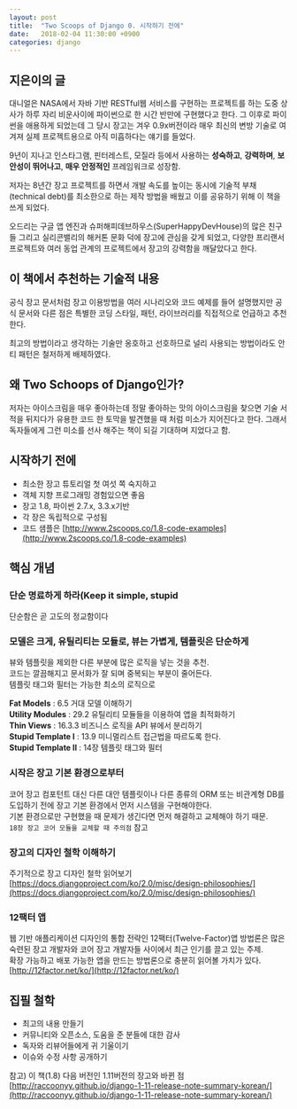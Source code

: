 ```yaml
---
layout: post
title:  "Two Scoops of Django 0. 시작하기 전에"
date:   2018-02-04 11:30:00 +0900
categories: django
---
```


## 지은이의 글

대니얼은 NASA에서 자바 기반 RESTful웹 서비스를 구현하는 프로젝트를 하는 도중 상사가 하루 자리 비운사이에 파이썬으로 한 시간 반만에 구현했다고 한다. 그 이후로 파이썬을 애용하게 되었는데 그 당시 장고는 겨우 0.9x버전이라 매우 최신의 변방 기술로 여겨져 실제 프로젝트용으로 아직 미흡하다는 얘기를 들었다.

9년이 지나고 인스타그램, 핀터레스트, 모질라 등에서 사용하는 **성숙하고**, **강력하며**, **보안성이 뛰어나고**, **매우 안정적인** 프레임워크로 성장함.

저자는 8년간 장고 프로젝트를 하면서 개발 속도를 높이는 동시에 기술적 부채(technical debt)를 최소한으로 하는 제작 방법을 배웠고 이를 공유하기 위해 이 책을 쓰게 되었다.


오드리는 구글 앱 엔진과 슈퍼해피데브하우스(SuperHappyDevHouse)의 많은 친구들 그리고 실리콘밸리의 해커톤 문화 덕에 장고에 관심을 갖게 되었고, 다양한 프리랜서 프로젝트와 여러 동업 관계의 프로젝트에서 장고의 강력함을 깨달았다고 한다.

## 이 책에서 추천하는 기술적 내용

공식 장고 문서처럼 장고 이용방법을 여러 시나리오와 코드 예제를 들어 설명했지만 공식 문서와 다른 점은 특별한 코딩 스타일, 패턴, 라이브러리를 직접적으로 언급하고 추천한다.

최고의 방법이라고 생각하는 기술만 옹호하고 선호하므로 널리 사용되는 방법이라도 안티 패턴은 철저하게 배제하였다.

## 왜 Two Schoops of Django인가?

저자는 아이스크림을 매우 좋아하는데 정말 좋아하는 맛의 아이스크림을 찾으면 기술 서적을 뒤지다가 유용한 코드 한 토막을 발견했을 때 처럼 미소가 지어진다고 한다. 그래서 독자들에게 그런 미소를 선사 해주는 책이 되길 기대하며 지었다고 함.

## 시작하기 전에

- 최소한 장고 튜토리얼 첫 여섯 쪽 숙지하고  
- 객체 지향 프로그래밍 경험있으면 좋음
- 장고 1.8, 파이썬 2.7.x, 3.3.x기반
- 각 장은 독립적으로 구성됨
- 코드 샘플은 [http://www.2scoops.co/1.8-code-examples](http://www.2scoops.co/1.8-code-examples)

## 핵심 개념

### 단순 명료하게 하라(Keep it simple, stupid

단순함은 곧 고도의 정교함이다

### 모델은 크게, 유틸리티는 모듈로, 뷰는 가볍게, 템플릿은 단순하게

뷰와 템플릿을 제외한 다른 부분에 많은 로직을 넣는 것을 추천.  
코드는 깔끔해지고 문서화가 잘 되며 중복되는 부분이 줄어든다.  
템플릿 태그와 필터는 가능한 최소의 로직으로   

**Fat Models** : 6.5 거대 모델 이해하기   
**Utility Modules** : 29.2 유틸리티 모듈들을 이용하여 앱을 최적화하기    
**Thin Views** : 16.3.3 비즈니스 로직을 API 뷰에서 분리하기  
**Stupid Template I** : 13.9 미니멀리스트 접근법을 따르도록 한다.  
**Stupid Template II** : 14장 템플릿 태그와 필터

### 시작은 장고 기본 환경으로부터
코어 장고 컴포턴트 대신 다른 대안 템플릿이나 다른 종류의 ORM 또는 비관계형 DB를 도입하기 전에 장고 기본 환경에서 먼저 시스템을 구현해야한다.   
기본 환경으로만 구현했을 때 문제가 생긴다면 먼저 해결하고 교체해야 하기 때문.   
`18장 장고 코어 모듈을 교체할 때 주의점` 참고

### 장고의 디자인 철학 이해하기

주기적으로 장고 디자인 철학 읽어보기
[https://docs.djangoproject.com/ko/2.0/misc/design-philosophies/](https://docs.djangoproject.com/ko/2.0/misc/design-philosophies/)

### 12팩터 앱

웹 기반 애플리케이션 디자인의 통합 전략인 12팩터(Twelve-Factor)앱 방법론은 많은 숙련된 장고 개발자와 코어 장고 개발자들 사이에서 최근 인기를 끌고 있는 주제.   
확장 가능하고 배포 가능한 앱을 만드는 방법론으로 충분히 읽어볼 가치가 있다.
[http://12factor.net/ko/](http://12factor.net/ko/)


## 집필 철학

- 최고의 내용 만들기  
- 커뮤니티와 오픈소스, 도움을 준 분들에 대한 감사
- 독자와 리뷰어들에게 귀 기울이기
- 이슈와 수정 사항 공개하기

참고) 이 책(1.8) 다음 버전인 1.11버전의 장고와 바뀐 점
[http://raccoonyy.github.io/django-1-11-release-note-summary-korean/](http://raccoonyy.github.io/django-1-11-release-note-summary-korean/)
